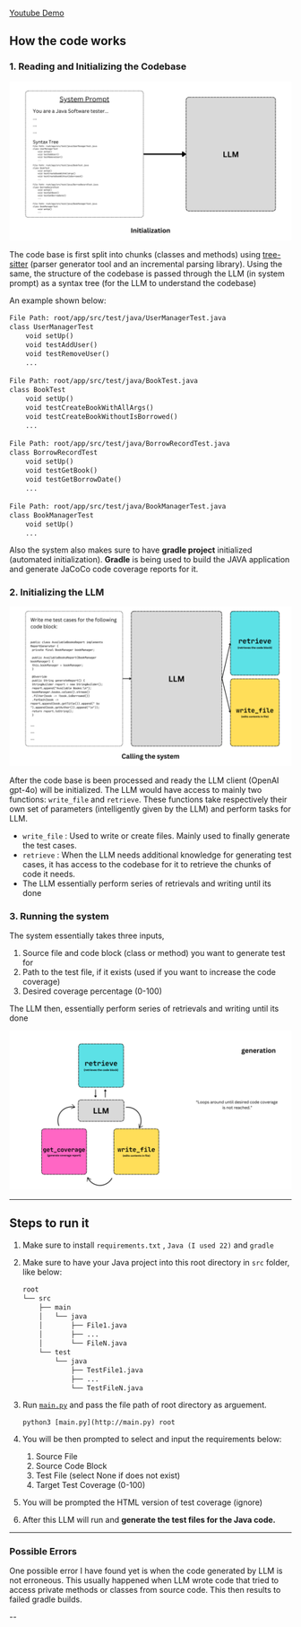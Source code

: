 [Youtube Demo](https://www.youtube.com/watch?v=YVG4W2K_qn0)

## How the code works

### 1. Reading and Initializing the Codebase

![1](assets/1.png)

The code base is first split into chunks (classes and methods) using [tree-sitter](https://tree-sitter.github.io/tree-sitter/) (parser generator tool and an incremental parsing library). Using the same, the structure of the codebase is passed through the LLM (in system prompt) as a syntax tree (for the LLM to understand the codebase) 

An example shown below:

```
File Path: root/app/src/test/java/UserManagerTest.java
class UserManagerTest
    void setUp()
    void testAddUser()
    void testRemoveUser()
    ...

File Path: root/app/src/test/java/BookTest.java
class BookTest
    void setUp()
    void testCreateBookWithAllArgs()
    void testCreateBookWithoutIsBorrowed()
    ...

File Path: root/app/src/test/java/BorrowRecordTest.java
class BorrowRecordTest
    void setUp()
    void testGetBook()
    void testGetBorrowDate()
    ...

File Path: root/app/src/test/java/BookManagerTest.java
class BookManagerTest
    void setUp()
    ...
```

Also the system also makes sure to have **gradle project** initialized (automated initialization). **Gradle** is being used to build the JAVA application and  generate JaCoCo code coverage reports for it.

### 2. Initializing the LLM

![2](assets/2.png)

After the code base is been processed and ready the LLM client (OpenAI gpt-4o) will be initialized. The LLM would have access to mainly two functions: `write_file` and `retrieve`. These functions take respectively their own set of parameters (intelligently given by the LLM) and perform tasks for LLM.

- `write_file` : Used to write or create files. Mainly used to finally generate the test cases.
- `retrieve` : When the LLM needs additional knowledge for generating test cases, it has access to the codebase for it to retrieve the chunks of code it needs.
- The LLM essentially perform series of retrievals and writing until its done

### 3. Running the system

The system essentially takes three inputs, 

1. Source file and code block (class or method) you want to generate test for
2. Path to the test file, if it exists (used if you want to increase the code coverage)
3. Desired coverage percentage (0-100)

The LLM then, essentially perform series of retrievals and writing until its done

![3](assets/3.png)

---

## Steps to run it

1. Make sure to install `requirements.txt` , `Java (I used 22)` and `gradle`
2. Make sure to have your Java project into this root directory in `src` folder, like below:
    
    ```
    root
    └── src
        ├── main
        │   └── java
        │       ├── File1.java
        │       ├── ...
        │       └── FileN.java
        └── test
            └── java
                ├── TestFile1.java
                ├── ...
                └── TestFileN.java
    ```
    
3. Run [`main.py`](http://main.py) and pass the file path of root directory as arguement.
    
    ```
    python3 [main.py](http://main.py) root
    ```
    
4. You will be then prompted to select and input the requirements below:
    1. Source File
    2. Source Code Block
    3. Test File (select None if does not exist)
    4. Target Test Coverage (0-100)
5. You will be prompted the HTML version of test coverage (ignore)
6. After this LLM will run and **generate the test files for the Java code.**

---

### Possible Errors

One possible error I have found yet is when the code generated by LLM is not erroneous. This usually happened when LLM wrote code that tried to access private methods or classes from source code. This then results to failed gradle builds.

--
